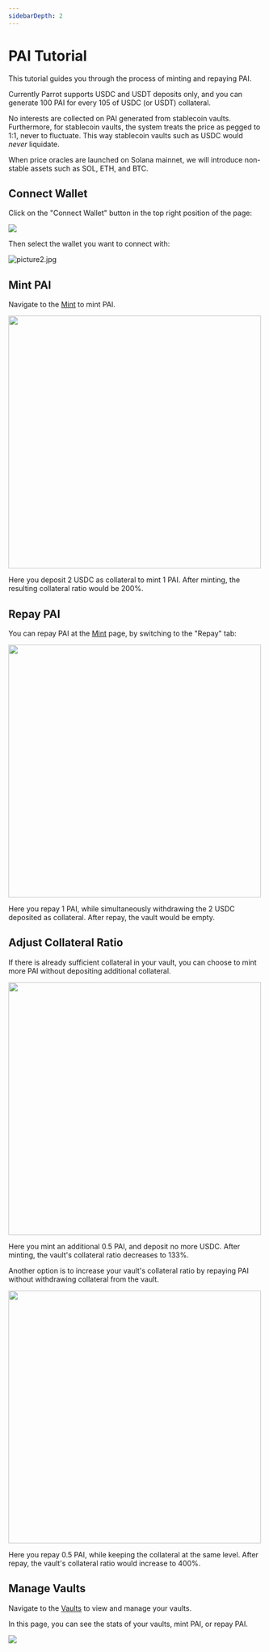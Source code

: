 ```yaml
---
sidebarDepth: 2
---
```


# PAI Tutorial

This tutorial guides you through the process of minting and repaying PAI.

Currently Parrot supports USDC and USDT deposits only, and you can generate 100 PAI for every 105 of USDC (or USDT) collateral.

No interests are collected on PAI generated from stablecoin vaults. Furthermore, for stablecoin vaults, the system treats the price as pegged to 1:1, never to fluctuate. This way stablecoin vaults such as USDC would *never* liquidate.

When price oracles are launched on Solana mainnet, we will introduce non-stable assets such as SOL, ETH, and BTC.

## Connect Wallet

Click on the "Connect Wallet" button in the top right position of the page:

![](./tutorial/connect-navbar.png)

Then select the wallet you want to connect with:

![picture2.jpg](./tutorial/wallet-select-list.jpg)

## Mint PAI

Navigate to the [Mint](https://parrot.fi/mint) to mint PAI.

<img src="./tutorial/mint-pai.png" width="500">

Here you deposit 2 USDC as collateral to mint 1 PAI. After minting, the resulting collateral ratio would be 200%.

## Repay PAI

You can repay PAI at the [Mint](https://parrot.fi/mint) page, by switching to the "Repay" tab:

<img src="./tutorial/repay-pai.png" width="500">

Here you repay 1 PAI, while simultaneously withdrawing the 2 USDC deposited as collateral. After repay, the vault would be empty.

## Adjust Collateral Ratio

If there is already sufficient collateral in your vault, you can choose to mint more PAI without depositing additional collateral.

<img src="./tutorial/mint-no-stake.png" width="500">

Here you mint an additional 0.5 PAI, and deposit no more USDC. After minting, the vault's collateral ratio decreases to 133%.

Another option is to increase your vault's collateral ratio by repaying PAI without withdrawing collateral from the vault.

<img src="./tutorial/repay-no-withdraw.png" width="500">

Here you repay 0.5 PAI, while keeping the collateral at the same level. After repay, the vault's collateral ratio would increase to 400%.

## Manage Vaults

Navigate to the [Vaults](https://parrot.fi/vaults) to view and manage your vaults.

In this page, you can see the stats of your vaults, mint PAI, or repay PAI.

![](./tutorial/list-vaults.png)
